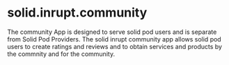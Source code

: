 # solid.inrupt.community
The community App is designed to serve solid pod users and is separate from Solid Pod Providers.
The solid inrupt community app allows solid pod users to create ratings and reviews and to obtain services and products by the commnity and for the community.
